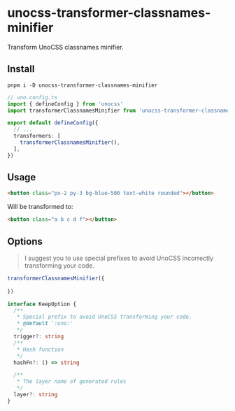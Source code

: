 # unocss-transformer-classnames-minifier

Transform UnoCSS classnames minifier.

## Install
```shell
pnpm i -D unocss-transformer-classnames-minifier
```

```ts
// uno.config.ts
import { defineConfig } from 'unocss'
import transformerClassnamesMinifier from 'unocss-transformer-classnames-minifier'

export default defineConfig({
  // ...
  transformers: [
    transformerClassnamesMinifier(),
  ],
})
```

## Usage

```html
<button class="px-2 py-3 bg-blue-500 text-white rounded"></button>
```

Will be transformed to:

```html
<button class="a b c d f"></button>
```

## Options

> I suggest you to use special prefixes to avoid UnoCSS incorrectly transforming your code.

```ts
transformerClassnamesMinifier({
 
})

interface KeepOption {
  /**
   * Special prefix to avoid UnoCSS transforming your code.
   * @default ':uno:'
   */
  trigger?: string
  /**
   * Hash function
   */
  hashFn?: () => string

  /**
   * The layer name of generated rules
   */
  layer?: string
}
```
